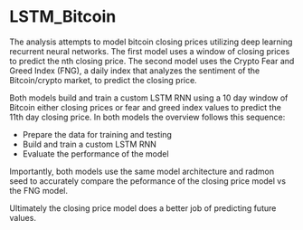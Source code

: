 # LSTM_Bitcoin

The analysis attempts to model bitcoin closing prices utilizing deep learning recurrent neural networks. The first model
uses a window of closing prices to predict the nth closing price. The second model uses the Crypto Fear and Greed Index (FNG), a daily index that analyzes the sentiment of the Bitcoin/crypto market, to predict the closing price. 

Both models build and train a custom LSTM RNN using a 10 day window of Bitcoin either closing prices or fear and greed index values to predict the 11th day closing price. In both models the overview follows this sequence:

- Prepare the data for training and testing
- Build and train a custom LSTM RNN
- Evaluate the performance of the model

Importantly, both models use the same model architecture and radmon seed to accurately compare the peformance of the closing price model vs the FNG model. 

Ultimately the closing price model does a better job of predicting future values.

